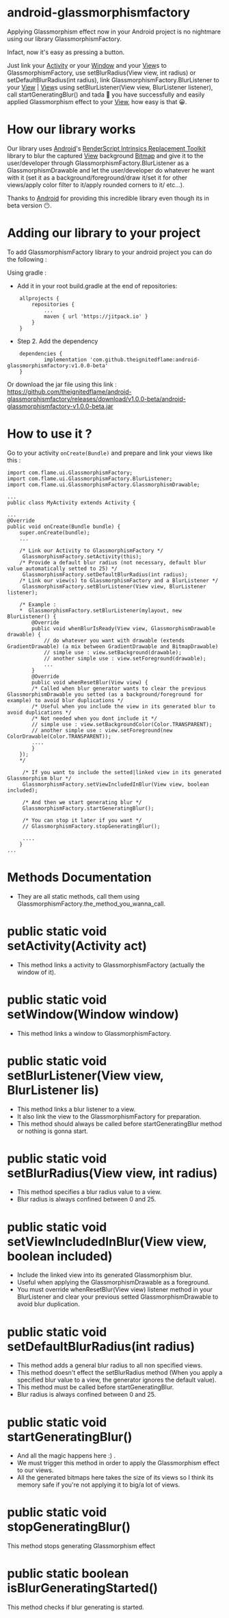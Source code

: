 # android-glassmorphismfactory
Applying Glassmorphism effect now in your Android project is no nightmare using our library GlassmorphismFactory.

Infact, now it's easy as pressing a button.

Just link your [Activity](https://developer.android.com/reference/android/app/Activity) or your [Window](https://developer.android.com/reference/android/view/Window) and your [View](https://developer.android.com/reference/android/view/View)s to GlassmorphismFactory, use setBlurRadius(View view, int radius) or setDefaultBlurRadius(int radius), link GlassmorphismFactory.BlurListener to your [View](https://developer.android.com/reference/android/view/View) | [View](https://developer.android.com/reference/android/view/View)s using setBlurListener(View view, BlurListener listener), call startGeneratingBlur() and tada 🎉 you have successfully and easily applied Glassmorphism effect to your [View](https://developer.android.com/reference/android/view/View), how easy is that 😀.

# How our library works

Our library uses [Android](https://github.com/android)'s [RenderScript Intrinsics Replacement Toolkit](https://github.com/android/renderscript-intrinsics-replacement-toolkit) library to blur the captured [View](https://developer.android.com/reference/android/view/View) background [Bitmap](https://developer.android.com/reference/android/graphics/Bitmap) and give it to the user/developer through GlassmorphismFactory.BlurListener as a GlassmorphismDrawable and let the user/developer do whatever he want with it (set it as a background/foreground/draw it/set it for other views/apply color filter to it/apply rounded corners to it/ etc...).

Thanks to [Android](https://github.com/android) for providing this incredible library even though its in beta version 😶.

# Adding our library to your project

To add GlassmorphismFactory library to your android project you can do the following :

Using gradle :

- Add it in your root build.gradle at the end of repositories:
```
	allprojects {
		repositories {
			...
			maven { url 'https://jitpack.io' }
		}
	}
```
- Step 2. Add the dependency
```
	dependencies {
	        implementation 'com.github.theignitedflame:android-glassmorphismfactory:v1.0.0-beta'
	}
```

Or download the jar file using this link : https://github.com/theignitedflame/android-glassmorphismfactory/releases/download/v1.0.0-beta/android-glassmorphismfactory-v1.0.0-beta.jar

# How to use it ?

Go to your activity ```onCreate(Bundle)``` and prepare and link your views like this :
```
import com.flame.ui.GlassmorphismFactory;
import com.flame.ui.GlassmorphismFactory.BlurListener;
import com.flame.ui.GlassmorphismFactory.GlassmorphismDrawable;

...
public class MyActivity extends Activity {

...
@Override
public void onCreate(Bundle bundle) {
    super.onCreate(bundle);
    ...

    /* Link our Activity to GlassmorphismFactory */
     GlassmorphismFactory.setActivity(this);
    /* Provide a default blur radius (not necessary, default blur value automatically setted to 25) */
     GlassmorphismFactory.setDefaultBlurRadius(int radius);
    /* Link our view(s) to GlassmorphismFactory and a BlurListener */
     GlassmorphismFactory.setBlurListener(View view, BlurListener listener);

    /* Example :
    *  GlassmorphismFactory.setBlurListener(mylayout, new BlurListener() {
        @Override
        public void whenBlurIsReady(View view, GlassmorphismDrawable drawable) {
            // do whatever you want with drawable (extends GradientDrawable) (a mix between GradientDrawable and BitmapDrawable)
            // simple use : view.setBackground(drawable);
            // another simple use : view.setForeground(drawable);
            ...
        }
        @Override
        public void whenResetBlur(View view) {
        /* Called when blur generator wants to clear the previous GlassmorphismDrawable you setted (as a background/foreground for example) to avoid blur duplications */
        /* Useful when you include the view in its generated blur to avoid duplications */
        /* Not needed when you dont include it */
        // simple use : view.setBackgroundColor(Color.TRANSPARENT);
        // another simple use : view.setForeground(new ColorDrawable(Color.TRANSPARENT));
        ....
        }
    });
    */

     /* If you want to include the setted|linked view in its generated Glassmorphism blur */
     GlassmorphismFactory.setViewIncludedInBlur(View view, boolean included);

     /* And then we start generating blur */
     GlassmorphismFactory.startGeneratingBlur();

     /* You can stop it later if you want */
     // GlassmorphismFactory.stopGeneratingBlur();

     ....
    }
...
```


# Methods Documentation

- They are all static methods, call them using GlassmorphismFactory.the_method_you_wanna_call.


# public static void setActivity(Activity act)
- This method links a activity to GlassmorphismFactory (actually the window of it).

    
# public static void setWindow(Window window)
- This method links a window to GlassmorphismFactory.

    
# public static void setBlurListener(View view, BlurListener lis)
- This method links a blur listener to a view.
- It also link the view to the GlassmorphismFactory for preparation.
- This method should always be called before startGeneratingBlur method or nothing is gonna start.
    
# public static void setBlurRadius(View view, int radius)
- This method specifies a blur radius value to a view.
- Blur radius is always confined between 0 and 25.
   
    
# public static void setViewIncludedInBlur(View view, boolean included)
- Include the linked view into its generated Glassmorphism blur.
- Useful when applying the GlassmorphismDrawable as a foreground.
- You must override whenResetBlur(View view) listener method in your BlurListener and clear your previous setted GlassmorphismDrawable to avoid blur duplication.
    
# public static void setDefaultBlurRadius(int radius)
- This method adds a general blur radius to all non specified views.
- This method doesn't effect the setBlurRadius method (When you apply a specified blur value to a view, the generator ignores the default value).
- This method must be called before startGeneratingBlur.
-  Blur radius is always confined between 0 and 25.
    
    
    
# public static void startGeneratingBlur()
- And all the magic happens here :) .
- We must trigger this method in order to apply the Glassmorphism effect to our views.
- All the generated bitmaps here takes the size of its views so I think its memory safe if you're not applying it to big/a lot of views.

# public static void stopGeneratingBlur()
This method stops generating Glassmorphism effect
   
# public static boolean isBlurGeneratingStarted()
This method checks if blur generating is started.
